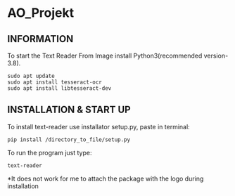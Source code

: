 AO_Projekt
====================

INFORMATION
-----------
To start the Text Reader From Image install Python3(recommended version-3.8).

    sudo apt update
    sudo apt install tesseract-ocr
    sudo apt install libtesseract-dev

INSTALLATION & START UP
------------
To install text-reader use installator setup.py,
paste in terminal:

    pip install /directory_to_file/setup.py

To run the program just type:

    text-reader


*It does not work for me to attach the package with the logo during installation
